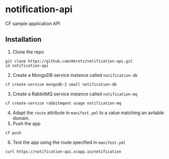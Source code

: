 # notification-api
CF sample application API

## Installation
1. Clone the repo
```
git clone https://github.com/mkretz/notification-api.git
cd notification-api
```
2. Create a MongoDB service instance called `notification-db`
```
cf create-service mongodb-2 small notification-db
```
3. Create a RabbitMQ service instance called `notification-mq`
```
cf create-service rabbitmqent usage notification-mq
```
4. Adapt the `route` attribute in `manifest.yml` to a value matching an avilable domain.
5. Push the app
```
cf push
```
6. Test the app using the route specified in `manifest.yml`
```
curl https://notification-api.scapp.io/notification
```
